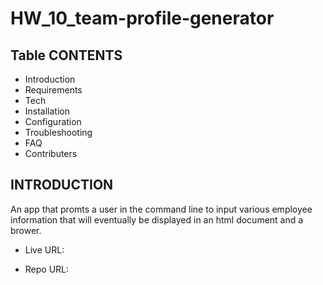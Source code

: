 # HW_10_team-profile-generator

Table CONTENTS
---------------------

 * Introduction
 * Requirements
 * Tech
 * Installation
 * Configuration
 * Troubleshooting
 * FAQ
 * Contributers



 INTRODUCTION
----------------------

An app that promts a user in the command line to input various employee information that will eventually be displayed in an html document and a brower.

 * Live URL:

 * Repo URL: